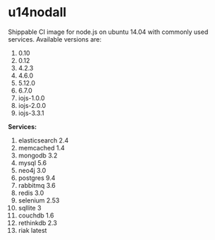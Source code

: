 u14nodall
================

Shippable CI image for node.js on ubuntu 14.04 with commonly used services. Available versions are:

1. 0.10
2. 0.12
3. 4.2.3
4. 4.6.0
5. 5.12.0
6. 6.7.0
7. iojs-1.0.0
8. iojs-2.0.0
9. iojs-3.3.1

**Services:**

1. elasticsearch 2.4
2. memcached 1.4
3. mongodb 3.2
4. mysql 5.6
5. neo4j 3.0
6. postgres 9.4
7. rabbitmq 3.6
8. redis 3.0
9. selenium 2.53
10. sqllite 3
11. couchdb 1.6
12. rethinkdb 2.3
13. riak latest
